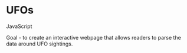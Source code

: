 # UFOs
JavaScript

Goal - to create an interactive webpage that allows readers to parse the data around UFO sightings.

